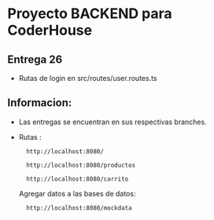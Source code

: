 # Proyecto BACKEND para CoderHouse

## Entrega 26
* Rutas de login en src/routes/user.routes.ts

## Informacion:
* Las entregas se encuentran en sus respectivas branches.

* Rutas :

        http://localhost:8080/
        
        http://localhost:8080/productos
        
        http://localhost:8080/carrito

    Agregar datos a las bases de datos:

        http://localhost:8080/mockdata

